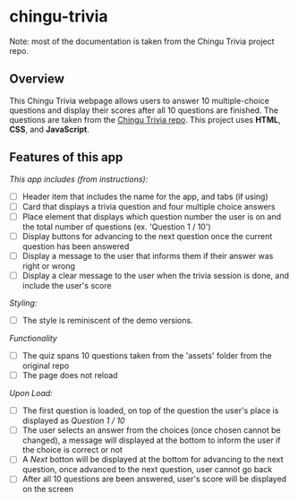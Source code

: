 # chingu-trivia

Note: most of the documentation is taken from the Chingu Trivia project repo.

## Overview 

This Chingu Trivia webpage allows users to answer 10 multiple-choice questions and display their scores after all 10 questions are finished. The questions are taken from the [Chingu Trivia repo](https://github.com/chingu-voyages/soloproject-tier1-chingu-trivia). This project uses **HTML**, **CSS**, and **JavaScript**.

## Features of this app

*This app includes (from instructions):*

- [ ] Header item that includes the name for the app, and tabs (if using)
- [ ] Card that displays a trivia question and four multiple choice answers
- [ ] Place element that displays which question number the user is on and the total number of questions (ex. 'Question 1 / 10')
- [ ] Display buttons for advancing to the next question once the current question has been answered
- [ ] Display a message to the user that informs them if their answer was right or wrong
- [ ] Display a clear message to the user when the trivia session is done, and include the user's score

*Styling:*

- [ ] The style is reminiscent of the demo versions.

*Functionality*

- [ ] The quiz spans 10 questions taken from the 'assets' folder from the original repo
- [ ] The page does not reload

*Upon Load:*

- [ ] The first question is loaded, on top of the question the user's place is displayed as *Question 1 / 10*
- [ ] The user selects an answer from the choices (once chosen cannot be changed), a message will displayed at the bottom to inform the user if the choice is correct or not
- [ ] A *Next* botton will be displayed at the bottom for advancing to the next question, once advanced to the next question, user cannot go back
- [ ] After all 10 questions are been answered, user's score will be displayed on the screen
